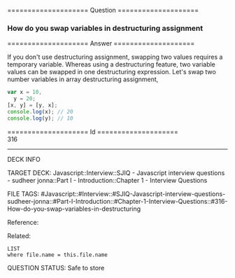 ==================== Question ====================  

### How do you swap variables in destructuring assignment  

==================== Answer ====================  

If you don't use destructuring assignment, swapping two values requires a
temporary variable. Whereas using a destructuring feature, two variable values
can be swapped in one destructuring expression. Let's swap two number variables
in array destructuring assignment,

```javascript
var x = 10,
  y = 20;
[x, y] = [y, x];
console.log(x); // 20
console.log(y); // 10
```

==================== Id ====================  
316
<!--ID: 1707879825812-->

---

DECK INFO

TARGET DECK: Javascript::Interview::SJIQ - Javascript interview questions - sudheer jonna::Part I - Introduction::Chapter 1 - Interview Questions

FILE TAGS: #Javascript::#Interview::#SJIQ-Javascript-interview-questions-sudheer-jonna::#Part-I-Introduction::#Chapter-1-Interview-Questions::#316-How-do-you-swap-variables-in-destructuring

Reference:

Related:

```dataview
LIST
where file.name = this.file.name
```
QUESTION STATUS: Safe to store
